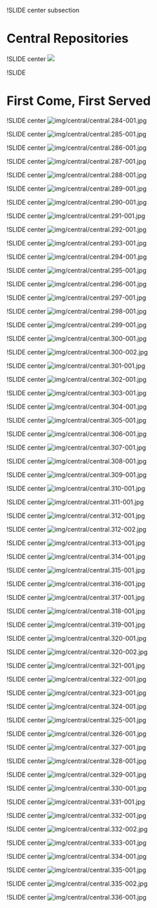 !SLIDE center subsection
# Central Repositories #

!SLIDE center
![](img/central.png)

!SLIDE
# First Come, First Served #

!SLIDE center
![img/central/central.284-001.jpg](img/central/central.284-001.jpg)

!SLIDE center
![img/central/central.285-001.jpg](img/central/central.285-001.jpg)

!SLIDE center
![img/central/central.286-001.jpg](img/central/central.286-001.jpg)

!SLIDE center
![img/central/central.287-001.jpg](img/central/central.287-001.jpg)

!SLIDE center
![img/central/central.288-001.jpg](img/central/central.288-001.jpg)

!SLIDE center
![img/central/central.289-001.jpg](img/central/central.289-001.jpg)

!SLIDE center
![img/central/central.290-001.jpg](img/central/central.290-001.jpg)

!SLIDE center
![img/central/central.291-001.jpg](img/central/central.291-001.jpg)

!SLIDE center
![img/central/central.292-001.jpg](img/central/central.292-001.jpg)

!SLIDE center
![img/central/central.293-001.jpg](img/central/central.293-001.jpg)

!SLIDE center
![img/central/central.294-001.jpg](img/central/central.294-001.jpg)

!SLIDE center
![img/central/central.295-001.jpg](img/central/central.295-001.jpg)

!SLIDE center
![img/central/central.296-001.jpg](img/central/central.296-001.jpg)

!SLIDE center
![img/central/central.297-001.jpg](img/central/central.297-001.jpg)

!SLIDE center
![img/central/central.298-001.jpg](img/central/central.298-001.jpg)

!SLIDE center
![img/central/central.299-001.jpg](img/central/central.299-001.jpg)

!SLIDE center
![img/central/central.300-001.jpg](img/central/central.300-001.jpg)

!SLIDE center
![img/central/central.300-002.jpg](img/central/central.300-002.jpg)

!SLIDE center
![img/central/central.301-001.jpg](img/central/central.301-001.jpg)

!SLIDE center
![img/central/central.302-001.jpg](img/central/central.302-001.jpg)

!SLIDE center
![img/central/central.303-001.jpg](img/central/central.303-001.jpg)

!SLIDE center
![img/central/central.304-001.jpg](img/central/central.304-001.jpg)

!SLIDE center
![img/central/central.305-001.jpg](img/central/central.305-001.jpg)

!SLIDE center
![img/central/central.306-001.jpg](img/central/central.306-001.jpg)

!SLIDE center
![img/central/central.307-001.jpg](img/central/central.307-001.jpg)

!SLIDE center
![img/central/central.308-001.jpg](img/central/central.308-001.jpg)

!SLIDE center
![img/central/central.309-001.jpg](img/central/central.309-001.jpg)

!SLIDE center
![img/central/central.310-001.jpg](img/central/central.310-001.jpg)

!SLIDE center
![img/central/central.311-001.jpg](img/central/central.311-001.jpg)

!SLIDE center
![img/central/central.312-001.jpg](img/central/central.312-001.jpg)

!SLIDE center
![img/central/central.312-002.jpg](img/central/central.312-002.jpg)

!SLIDE center
![img/central/central.313-001.jpg](img/central/central.313-001.jpg)

!SLIDE center
![img/central/central.314-001.jpg](img/central/central.314-001.jpg)

!SLIDE center
![img/central/central.315-001.jpg](img/central/central.315-001.jpg)

!SLIDE center
![img/central/central.316-001.jpg](img/central/central.316-001.jpg)

!SLIDE center
![img/central/central.317-001.jpg](img/central/central.317-001.jpg)

!SLIDE center
![img/central/central.318-001.jpg](img/central/central.318-001.jpg)

!SLIDE center
![img/central/central.319-001.jpg](img/central/central.319-001.jpg)

!SLIDE center
![img/central/central.320-001.jpg](img/central/central.320-001.jpg)

!SLIDE center
![img/central/central.320-002.jpg](img/central/central.320-002.jpg)

!SLIDE center
![img/central/central.321-001.jpg](img/central/central.321-001.jpg)

!SLIDE center
![img/central/central.322-001.jpg](img/central/central.322-001.jpg)

!SLIDE center
![img/central/central.323-001.jpg](img/central/central.323-001.jpg)

!SLIDE center
![img/central/central.324-001.jpg](img/central/central.324-001.jpg)

!SLIDE center
![img/central/central.325-001.jpg](img/central/central.325-001.jpg)

!SLIDE center
![img/central/central.326-001.jpg](img/central/central.326-001.jpg)

!SLIDE center
![img/central/central.327-001.jpg](img/central/central.327-001.jpg)

!SLIDE center
![img/central/central.328-001.jpg](img/central/central.328-001.jpg)

!SLIDE center
![img/central/central.329-001.jpg](img/central/central.329-001.jpg)

!SLIDE center
![img/central/central.330-001.jpg](img/central/central.330-001.jpg)

!SLIDE center
![img/central/central.331-001.jpg](img/central/central.331-001.jpg)

!SLIDE center
![img/central/central.332-001.jpg](img/central/central.332-001.jpg)

!SLIDE center
![img/central/central.332-002.jpg](img/central/central.332-002.jpg)

!SLIDE center
![img/central/central.333-001.jpg](img/central/central.333-001.jpg)

!SLIDE center
![img/central/central.334-001.jpg](img/central/central.334-001.jpg)

!SLIDE center
![img/central/central.335-001.jpg](img/central/central.335-001.jpg)

!SLIDE center
![img/central/central.335-002.jpg](img/central/central.335-002.jpg)

!SLIDE center
![img/central/central.336-001.jpg](img/central/central.336-001.jpg)


